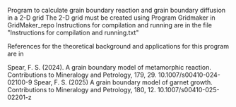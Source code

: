 Program to calculate grain boundary reaction and grain boundary diffusion in a 2-D grid
The 2-D grid must be created using Program Gridmaker in GridMaker_repo
Instructions for compilation and running are in the file "Instructions for compilation and running.txt"

References for the theoretical background and applications for this program are in

Spear, F. S. (2024). A grain boundary model of metamorphic reaction. Contributions to Mineralogy and Petrology, 179, 29. 10.1007/s00410-024-02100-9
Spear, F. S. (2025) A grain boundary model of garnet growth. Contributions to Mineralogy and Petrology, 180, 12. 10.1007/s00410-025-02201-z 

